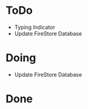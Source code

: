 # ToDo
- Typing Indicator
- Update FireStore Database

# Doing
- Update FireStore Database


# Done



